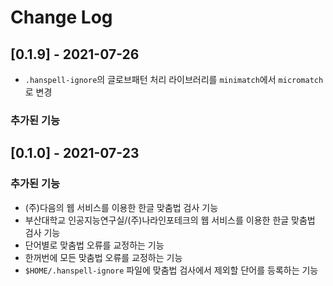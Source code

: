 # Change Log

## [0.1.9] - 2021-07-26

- `.hanspell-ignore`의 글로브패턴 처리 라이브러리를 `minimatch`에서 `micromatch`로 변경

### 추가된 기능

## [0.1.0] - 2021-07-23

### 추가된 기능

- (주)다음의 웹 서비스를 이용한 한글 맞춤법 검사 기능
- 부산대학교 인공지능연구실/(주)나라인포테크의 웹 서비스를 이용한 한글 맞춤법 검사 기능
- 단어별로 맞춤법 오류를 교정하는 기능
- 한꺼번에 모든 맞춤법 오류를 교정하는 기능
- `$HOME/.hanspell-ignore` 파일에 맞춤법 검사에서 제외할 단어를 등록하는 기능 